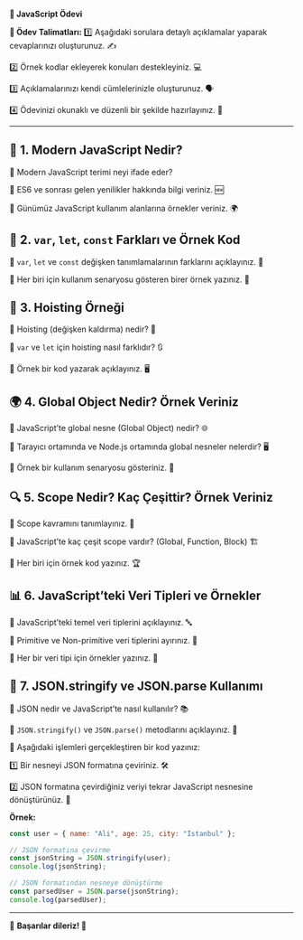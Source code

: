 **📝 JavaScript Ödevi**

**📌 Ödev Talimatları:**
1️⃣ Aşağıdaki sorulara detaylı açıklamalar yaparak cevaplarınızı oluşturunuz. ✍️

2️⃣ Örnek kodlar ekleyerek konuları destekleyiniz. 💻

3️⃣ Açıklamalarınızı kendi cümlelerinizle oluşturunuz. 🗣️

4️⃣ Ödevinizi okunaklı ve düzenli bir şekilde hazırlayınız. 📖

---

## 🎯 **1. Modern JavaScript Nedir?**

🔹 Modern JavaScript terimi neyi ifade eder?

🔹 ES6 ve sonrası gelen yenilikler hakkında bilgi veriniz. 🆕

🔹 Günümüz JavaScript kullanım alanlarına örnekler veriniz. 🌍

## 🚀 **2. `var`, `let`, `const` Farkları ve Örnek Kod**

🔹 `var`, `let` ve `const` değişken tanımlamalarının farklarını açıklayınız. 🔄

🔹 Her biri için kullanım senaryosu gösteren birer örnek yazınız. 📜

## 🔄 **3. Hoisting Örneği**

🔹 Hoisting (değişken kaldırma) nedir? 📌

🔹 `var` ve `let` için hoisting nasıl farklıdır? 🔃

🔹 Örnek bir kod yazarak açıklayınız. 🖥️

## 🌍 **4. Global Object Nedir? Örnek Veriniz**

🔹 JavaScript’te global nesne (Global Object) nedir? 🌐

🔹 Tarayıcı ortamında ve Node.js ortamında global nesneler nelerdir? 🖥️

🔹 Örnek bir kullanım senaryosu gösteriniz. 📝

## 🔍 **5. Scope Nedir? Kaç Çeşittir? Örnek Veriniz**

🔹 Scope kavramını tanımlayınız. 🎯

🔹 JavaScript’te kaç çeşit scope vardır? (Global, Function, Block) 🏗️

🔹 Her biri için örnek kod yazınız. 🏆

## 📊 **6. JavaScript’teki Veri Tipleri ve Örnekler**

🔹 JavaScript’teki temel veri tiplerini açıklayınız. 🔤

🔹 Primitive ve Non-primitive veri tiplerini ayırınız. 🔢

🔹 Her bir veri tipi için örnekler yazınız. 🎨

## 📄 **7. JSON.stringify ve JSON.parse Kullanımı**

🔹 JSON nedir ve JavaScript’te nasıl kullanılır? 📚

🔹 `JSON.stringify()` ve `JSON.parse()` metodlarını açıklayınız. 🔁

🔹 Aşağıdaki işlemleri gerçekleştiren bir kod yazınız:

1️⃣ Bir nesneyi JSON formatına çeviriniz. 🛠️

2️⃣ JSON formatına çevirdiğiniz veriyi tekrar JavaScript nesnesine dönüştürünüz. 🔄

**Örnek:**

```js
const user = { name: "Ali", age: 25, city: "İstanbul" };

// JSON formatına çevirme
const jsonString = JSON.stringify(user);
console.log(jsonString);

// JSON formatından nesneye dönüştürme
const parsedUser = JSON.parse(jsonString);
console.log(parsedUser);
```

---

🎉 **Başarılar dileriz! 🚀**
